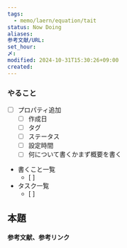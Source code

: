 ```yaml
---
tags:
  - memo/laern/equation/tait
status: Now Doing
aliases: 
参考文献/URL: 
set_hour: 
〆: 
modified: 2024-10-31T15:30:26+09:00
created: 
---
```


### やること
- [ ] プロパティ追加
	- [ ] 作成日
	- [ ] タグ
	- [ ] ステータス
	- [ ] 設定時間
	- [ ] 何について書くかまず概要を書く
- 書くこと一覧
	- [ ] 
- タスク一覧
	- [ ] 
## 本題



#### 参考文献、参考リンク